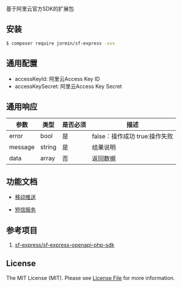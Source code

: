 基于阿里云官方SDK的扩展包

## 安装

``` bash
$ composer require jormin/sf-express -vvv
```

## 通用配置

 - accessKeyId: 阿里云Access Key ID
 - accessKeySecret: 阿里云Access Key Secret

## 通用响应

| 参数  | 类型  | 是否必须  | 描述  |
| ------------ | ------------ | ------------ | ------------ |
| error | bool | 是 | false：操作成功 true:操作失败 |
| message | string | 是 | 结果说明 |
| data | array | 否 | 返回数据 |


## 功能文档

- [移动推送](doc/push.md)

- [短信服务](doc/sms.md)

## 参考项目

1. [sf-express/sf-express-openapi-php-sdk](https://github.com/sf-express/sf-express-openapi-php-sdk?spm=a2c4g.11186623.2.3.cScbtO)

## License

The MIT License (MIT). Please see [License File](LICENSE.md) for more information.
